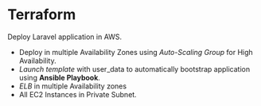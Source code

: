  # Terraform
 
 Deploy Laravel application in AWS.

- Deploy in multiple Availability Zones using _Auto-Scaling Group_ for High Availability.
- _Launch template_ with user_data to automatically bootstrap application using **Ansible Playbook**.
- _ELB_ in multiple Availability zones
- All EC2 Instances in Private Subnet.
 
